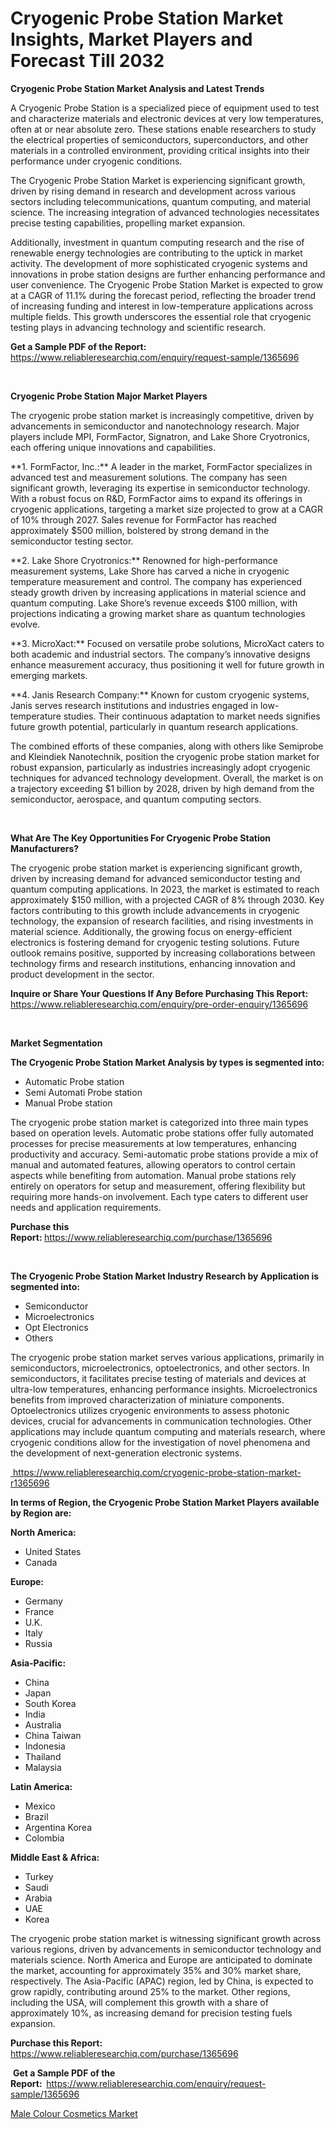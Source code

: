 <p><h1>Cryogenic Probe Station Market Insights, Market Players and Forecast Till 2032</h1></p><p><strong>Cryogenic Probe Station Market Analysis and Latest Trends</strong></p>
<p><p>A Cryogenic Probe Station is a specialized piece of equipment used to test and characterize materials and electronic devices at very low temperatures, often at or near absolute zero. These stations enable researchers to study the electrical properties of semiconductors, superconductors, and other materials in a controlled environment, providing critical insights into their performance under cryogenic conditions.</p><p>The Cryogenic Probe Station Market is experiencing significant growth, driven by rising demand in research and development across various sectors including telecommunications, quantum computing, and material science. The increasing integration of advanced technologies necessitates precise testing capabilities, propelling market expansion. </p><p>Additionally, investment in quantum computing research and the rise of renewable energy technologies are contributing to the uptick in market activity. The development of more sophisticated cryogenic systems and innovations in probe station designs are further enhancing performance and user convenience. The Cryogenic Probe Station Market is expected to grow at a CAGR of 11.1% during the forecast period, reflecting the broader trend of increasing funding and interest in low-temperature applications across multiple fields. This growth underscores the essential role that cryogenic testing plays in advancing technology and scientific research.</p></p>
<p><strong>Get a Sample PDF of the Report:&nbsp;</strong> <a href="https://www.reliableresearchiq.com/enquiry/request-sample/1365696?utm_campaign=2727&utm_medium=2&utm_source=Github&utm_content=ia&utm_term=22032025&utm_id=cryogenic-probe-station">https://www.reliableresearchiq.com/enquiry/request-sample/1365696</a></p>
<p>&nbsp;</p>
<p><strong>Cryogenic Probe Station Major Market Players</strong></p>
<p><p>The cryogenic probe station market is increasingly competitive, driven by advancements in semiconductor and nanotechnology research. Major players include MPI, FormFactor, Signatron, and Lake Shore Cryotronics, each offering unique innovations and capabilities.</p><p>**1. FormFactor, Inc.:** A leader in the market, FormFactor specializes in advanced test and measurement solutions. The company has seen significant growth, leveraging its expertise in semiconductor technology. With a robust focus on R&D, FormFactor aims to expand its offerings in cryogenic applications, targeting a market size projected to grow at a CAGR of 10% through 2027. Sales revenue for FormFactor has reached approximately $500 million, bolstered by strong demand in the semiconductor testing sector.</p><p>**2. Lake Shore Cryotronics:** Renowned for high-performance measurement systems, Lake Shore has carved a niche in cryogenic temperature measurement and control. The company has experienced steady growth driven by increasing applications in material science and quantum computing. Lake Shore’s revenue exceeds $100 million, with projections indicating a growing market share as quantum technologies evolve.</p><p>**3. MicroXact:** Focused on versatile probe solutions, MicroXact caters to both academic and industrial sectors. The company’s innovative designs enhance measurement accuracy, thus positioning it well for future growth in emerging markets.</p><p>**4. Janis Research Company:** Known for custom cryogenic systems, Janis serves research institutions and industries engaged in low-temperature studies. Their continuous adaptation to market needs signifies future growth potential, particularly in quantum research applications.</p><p>The combined efforts of these companies, along with others like Semiprobe and Kleindiek Nanotechnik, position the cryogenic probe station market for robust expansion, particularly as industries increasingly adopt cryogenic techniques for advanced technology development. Overall, the market is on a trajectory exceeding $1 billion by 2028, driven by high demand from the semiconductor, aerospace, and quantum computing sectors.</p></p>
<p>&nbsp;</p>
<p><strong>What Are The Key Opportunities For Cryogenic Probe Station Manufacturers?</strong></p>
<p><p>The cryogenic probe station market is experiencing significant growth, driven by increasing demand for advanced semiconductor testing and quantum computing applications. In 2023, the market is estimated to reach approximately $150 million, with a projected CAGR of 8% through 2030. Key factors contributing to this growth include advancements in cryogenic technology, the expansion of research facilities, and rising investments in material science. Additionally, the growing focus on energy-efficient electronics is fostering demand for cryogenic testing solutions. Future outlook remains positive, supported by increasing collaborations between technology firms and research institutions, enhancing innovation and product development in the sector.</p></p>
<p><strong>Inquire or Share Your Questions If Any Before Purchasing This Report:</strong> <a href="https://www.reliableresearchiq.com/enquiry/pre-order-enquiry/1365696?utm_campaign=2727&utm_medium=2&utm_source=Github&utm_content=ia&utm_term=22032025&utm_id=cryogenic-probe-station">https://www.reliableresearchiq.com/enquiry/pre-order-enquiry/1365696</a></p>
<p>&nbsp;</p>
<p><strong>Market Segmentation</strong></p>
<p><strong>The Cryogenic Probe Station Market Analysis by types is segmented into:</strong></p>
<p><ul><li>Automatic Probe station</li><li>Semi Automati Probe station</li><li>Manual Probe station</li></ul></p>
<p><p>The cryogenic probe station market is categorized into three main types based on operation levels. Automatic probe stations offer fully automated processes for precise measurements at low temperatures, enhancing productivity and accuracy. Semi-automatic probe stations provide a mix of manual and automated features, allowing operators to control certain aspects while benefiting from automation. Manual probe stations rely entirely on operators for setup and measurement, offering flexibility but requiring more hands-on involvement. Each type caters to different user needs and application requirements.</p></p>
<p><strong>Purchase this Report:&nbsp;</strong><a href="https://www.reliableresearchiq.com/purchase/1365696?utm_campaign=2727&utm_medium=2&utm_source=Github&utm_content=ia&utm_term=22032025&utm_id=cryogenic-probe-station">https://www.reliableresearchiq.com/purchase/1365696</a></p>
<p>&nbsp;</p>
<p><strong>The Cryogenic Probe Station Market Industry Research by Application is segmented into:</strong></p>
<p><ul><li>Semiconductor</li><li>Microelectronics</li><li>Opt Electronics</li><li>Others</li></ul></p>
<p><p>The cryogenic probe station market serves various applications, primarily in semiconductors, microelectronics, optoelectronics, and other sectors. In semiconductors, it facilitates precise testing of materials and devices at ultra-low temperatures, enhancing performance insights. Microelectronics benefits from improved characterization of miniature components. Optoelectronics utilizes cryogenic environments to assess photonic devices, crucial for advancements in communication technologies. Other applications may include quantum computing and materials research, where cryogenic conditions allow for the investigation of novel phenomena and the development of next-generation electronic systems.</p></p>
<p><a href="https://www.reliableresearchiq.com/cryogenic-probe-station-market-r1365696?utm_campaign=2727&utm_medium=2&utm_source=Github&utm_content=ia&utm_term=22032025&utm_id=cryogenic-probe-station">&nbsp;https://www.reliableresearchiq.com/cryogenic-probe-station-market-r1365696</a></p>
<p><strong>In terms of Region, the Cryogenic Probe Station Market Players available by Region are:</strong></p>
<p>
    <p> <strong> North America: </strong>
        <ul>
            <li>United States</li>
            <li>Canada</li>
        </ul>
        </p> 
    <p> <strong> Europe: </strong>
        <ul>
            <li>Germany</li>
            <li>France</li>
            <li>U.K.</li>
            <li>Italy</li>
            <li>Russia</li>
        </ul>
        </p> 
    <p> <strong> Asia-Pacific: </strong>
        <ul>
            <li>China</li>
            <li>Japan</li>
            <li>South Korea</li>
            <li>India</li>
            <li>Australia</li>
            <li>China Taiwan</li>
            <li>Indonesia</li>
            <li>Thailand</li>
            <li>Malaysia</li>
        </ul>
        </p> 
    <p> <strong> Latin America: </strong>
        <ul>
            <li>Mexico</li>
            <li>Brazil</li>
            <li>Argentina Korea</li>
            <li>Colombia</li>
        </ul>
        </p> 
    <p> <strong> Middle East & Africa: </strong>
        <ul>
            <li>Turkey</li>
            <li>Saudi</li>
            <li>Arabia</li>
            <li>UAE</li>
            <li>Korea</li>
        </ul>
    </p>
    </p>
<p><p>The cryogenic probe station market is witnessing significant growth across various regions, driven by advancements in semiconductor technology and materials science. North America and Europe are anticipated to dominate the market, accounting for approximately 35% and 30% market share, respectively. The Asia-Pacific (APAC) region, led by China, is expected to grow rapidly, contributing around 25% to the market. Other regions, including the USA, will complement this growth with a share of approximately 10%, as increasing demand for precision testing fuels expansion.</p></p>
<p><strong>Purchase this Report: </strong><a href="https://www.reliableresearchiq.com/purchase/1365696?utm_campaign=2727&utm_medium=2&utm_source=Github&utm_content=ia&utm_term=22032025&utm_id=cryogenic-probe-station">https://www.reliableresearchiq.com/purchase/1365696</a></p>
<p>&nbsp;<strong>Get a Sample PDF of the Report:&nbsp;&nbsp;</strong><a href="https://www.reliableresearchiq.com/enquiry/request-sample/1365696?utm_campaign=2727&utm_medium=2&utm_source=Github&utm_content=ia&utm_term=22032025&utm_id=cryogenic-probe-station">https://www.reliableresearchiq.com/enquiry/request-sample/1365696</a></p>
<p><strong></strong></p>
<p><p><a href="https://github.com/abantolemox08/Market-Research-Report-List-1/blob/main/male-colour-cosmetics-market.md?utm_campaign=2727&utm_medium=2&utm_source=Github&utm_content=ia&utm_term=22032025&utm_id=cryogenic-probe-station">Male Colour Cosmetics Market</a></p></p>